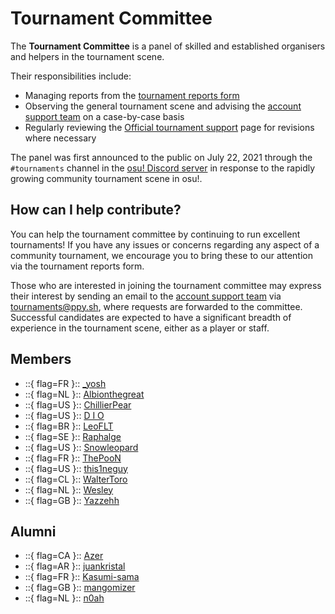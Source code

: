 # Tournament Committee

The **Tournament Committee** is a panel of skilled and established organisers and helpers in the tournament scene.

Their responsibilities include:

- Managing reports from the [tournament reports form](https://pif.ephemeral.ink/tournament-reports)
- Observing the general tournament scene and advising the [account support team](/wiki/People/Account_support_team) on a case-by-case basis
- Regularly reviewing the [Official tournament support](/wiki/Tournaments/Official_support) page for revisions where necessary

The panel was first announced to the public on July 22, 2021 through the `#tournaments` channel in the [osu! Discord server](https://discord.com/invite/ppy) in response to the rapidly growing community tournament scene in osu!.

## How can I help contribute?

You can help the tournament committee by continuing to run excellent tournaments! If you have any issues or concerns regarding any aspect of a community tournament, we encourage you to bring these to our attention via the tournament reports form.

Those who are interested in joining the tournament committee may express their interest by sending an email to the [account support team](/wiki/People/Account_support_team) via [tournaments@ppy.sh](mailto:tournaments@ppy.sh), where requests are forwarded to the committee. Successful candidates are expected to have a significant breadth of experience in the tournament scene, either as a player or staff.

## Members

- ::{ flag=FR }:: [_yosh](https://osu.ppy.sh/users/7157133)
- ::{ flag=NL }:: [Albionthegreat](https://osu.ppy.sh/users/9853595)
- ::{ flag=US }:: [ChillierPear](https://osu.ppy.sh/users/9501251)
- ::{ flag=US }:: [D I O](https://osu.ppy.sh/users/3958619)
- ::{ flag=BR }:: [LeoFLT](https://osu.ppy.sh/users/3668779)
- ::{ flag=SE }:: [Raphalge](https://osu.ppy.sh/users/3918650)
- ::{ flag=US }:: [Snowleopard](https://osu.ppy.sh/users/3790227)
- ::{ flag=FR }:: [ThePooN](https://osu.ppy.sh/users/718454)
- ::{ flag=US }:: [this1neguy](https://osu.ppy.sh/users/1797189)
- ::{ flag=CL }:: [WalterToro](https://osu.ppy.sh/users/5281416)
- ::{ flag=NL }:: [Wesley](https://osu.ppy.sh/users/2407265)
- ::{ flag=GB }:: [Yazzehh](https://osu.ppy.sh/users/7068973)

## Alumni

- ::{ flag=CA }:: [Azer](https://osu.ppy.sh/users/2155578)
- ::{ flag=AR }:: [juankristal](https://osu.ppy.sh/users/443656)
- ::{ flag=FR }:: [Kasumi-sama](https://osu.ppy.sh/users/6177263)
- ::{ flag=GB }:: [mangomizer](https://osu.ppy.sh/users/1893718)
- ::{ flag=NL }:: [n0ah](https://osu.ppy.sh/users/3086393)
